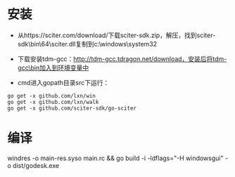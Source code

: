 # 安装

- 从https://sciter.com/download/下载sciter-sdk.zip，解压，找到sciter-sdk\bin\64\sciter.dll复制到c:\windows\system32

- 下载安装tdm-gcc：http://tdm-gcc.tdragon.net/download，安装后将tdm-gcc\bin加入到环境变量中

- cmd进入gopath目录src下运行：
```
go get -x github.com/lxn/win
go get -x github.com/lxn/walk
go get -x github.com/sciter-sdk/go-sciter
```
# 编译

windres -o main-res.syso main.rc && go build -i -ldflags="-H windowsgui" -o dist/godesk.exe